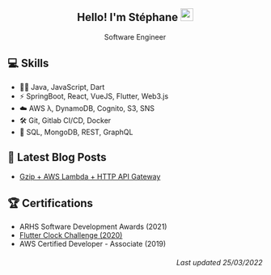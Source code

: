 

<h2 align="center">Hello! I'm Stéphane <img src="https://media.giphy.com/media/hvRJCLFzcasrR4ia7z/giphy.gif" width="25px"></h2>
<p align="center">Software Engineer</p>

<h2>💻 Skills</h2>

- 👨‍💻 Java, JavaScript, Dart
- ⚡ SpringBoot, React, VueJS, Flutter, Web3.js
- ☁️ AWS λ, DynamoDB, Cognito, S3, SNS
- 🛠️ Git, Gitlab CI/CD, Docker
- 🎯 SQL, MongoDB, REST, GraphQL

<h2>📝 Latest Blog Posts</h2>

- [Gzip + AWS Lambda + HTTP API Gateway](https://medium.com/@vanbergstephane/gzip-aws-lambda-http-api-gateway-6b9c6431c564)

<h2>🏆 Certifications</h2>

- ARHS Software Development Awards (2021)
- [Flutter Clock Challenge (2020)](https://www.credential.net/983c3cf3-1fef-4e7f-bb23-e98d9ba22585?key=a0bc7f75ae239aa09f724118b34e48cbb30e08fdd4e39333cb815e906b154292)
- AWS Certified Developer - Associate (2019)

<h6 align="right">Last updated 25/03/2022</h6>

